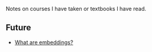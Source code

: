 Notes on courses I have taken or textbooks I have read.

## Future

- [What are embeddings?](https://vickiboykis.com/what_are_embeddings/)